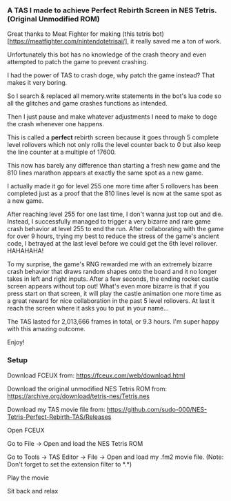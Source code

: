 ### A TAS I made to achieve Perfect Rebirth Screen in NES Tetris. (Original Unmodified ROM)

Great thanks to Meat Fighter for making (this tetris bot)[https://meatfighter.com/nintendotetrisai/], it really saved me a ton of work. 

Unfortunately this bot has no knowledge of the crash theory and even attempted to patch the game to prevent crashing. 

I had the power of TAS to crash doge, why patch the game instead? That makes it very boring. 

So I search & replaced all memory.write statements in the bot's lua code so all the glitches and game crashes functions as intended. 

Then I just pause and make whatever adjustments I need to make to doge the crash whenever one happens. 

This is called a **perfect** rebirth screen because it goes through 5 complete level rollovers which not only rolls the level counter back to 0 but also keep the line counter at a multiple of 17600. 

This now has barely any difference than starting a fresh new game and the 810 lines marathon appears at exactly the same spot as a new game. 

I actually made it go for level 255 one more time after 5 rollovers has been completed just as a proof that the 810 lines level is now at the same spot as a new game. 

After reaching level 255 for one last time, I don't wanna just top out and die. Instead, I successfully managed to trigger a very bizarre and rare game crash behavior at level 255 to end the run. After collaborating with the game for over 9 hours, trying my best to reduce the stress of the game's ancient code, I betrayed at the last level before we could get the 6th level rollover. HAHAHAHA! 

To my surprise, the game's RNG rewarded me with an extremely bizarre crash behavior that draws random shapes onto the board and it no longer takes in left and right inputs. After a few seconds, the ending rocket castle screen appears without top out! 
What's even more bizarre is that if you press start on that screen, it will play the castle animation one more time as a great reward for nice collaboration in the past 5 level rollovers. At last it reach the screen where it asks you to put in your name... 

The TAS lasted for 2,013,666 frames in total, or 9.3 hours. I'm super happy with this amazing outcome. 

Enjoy! 

### Setup

Download FCEUX from: https://fceux.com/web/download.html

Download the original unmodified NES Tetris ROM from: https://archive.org/download/tetris-nes/Tetris.nes

Download my TAS movie file from: https://github.com/sudo-000/NES-Tetris-Perfect-Rebirth-TAS/Releases

Open FCEUX

Go to File -> Open and load the NES Tetris ROM

Go to Tools -> TAS Editor -> File -> Open and load my .fm2 movie file. (Note: Don't forget to set the extension filter to \*.\*)

Play the movie

Sit back and relax
